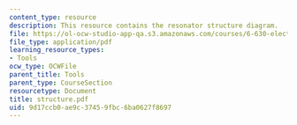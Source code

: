 ```yaml
---
content_type: resource
description: This resource contains the resonator structure diagram.
file: https://ol-ocw-studio-app-qa.s3.amazonaws.com/courses/6-630-electromagnetics-fall-2006/9d17ccb0ae9c37459fbc6ba0627f8697_structure.pdf
file_type: application/pdf
learning_resource_types:
- Tools
ocw_type: OCWFile
parent_title: Tools
parent_type: CourseSection
resourcetype: Document
title: structure.pdf
uid: 9d17ccb0-ae9c-3745-9fbc-6ba0627f8697
---
```

